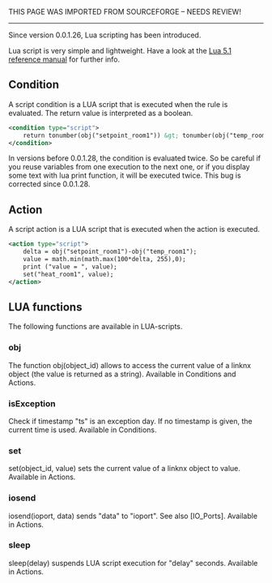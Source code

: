THIS PAGE WAS IMPORTED FROM SOURCEFORGE – NEEDS REVIEW!
***

Since version 0.0.1.26, Lua scripting has been introduced. 

Lua script is very simple and lightweight. Have a look at the [Lua 5.1 reference manual](http://www.lua.org/manual/5.1/) for further info. 

## Condition

A script condition is a LUA script that is executed when the rule is evaluated. The return value is interpreted as a boolean. 
```xml
<condition type="script">
    return tonumber(obj("setpoint_room1")) &gt; tonumber(obj("temp_room1"));
</condition>
```

In versions before 0.0.1.28, the condition is evaluated twice. So be careful if you reuse variables from one execution to the next one, or if you display some text with lua print function, it will be executed twice. This bug is corrected since 0.0.1.28. 

## Action

A script action is a LUA script that is executed when the action is executed. 
```xml    
<action type="script">
    delta = obj("setpoint_room1")-obj("temp_room1");
    value = math.min(math.max(100*delta, 255),0);
    print ("value = ", value);
    set("heat_room1", value);
</action>
```

## LUA functions

The following functions are available in LUA-scripts. 

### obj

The function obj(object_id) allows to access the current value of a linknx object (the value is returned as a string). Available in Conditions and Actions. 

### isException

Check if timestamp "ts" is an exception day. If no timestamp is given, the current time is used. Available in Conditions. 

### set

set(object_id, value) sets the current value of a linknx object to value. Available in Actions. 

### iosend

iosend(ioport, data) sends "data" to "ioport". See also [IO_Ports]. Available in Actions. 

### sleep

sleep(delay) suspends LUA script execution for "delay" seconds. Available in Actions. 
